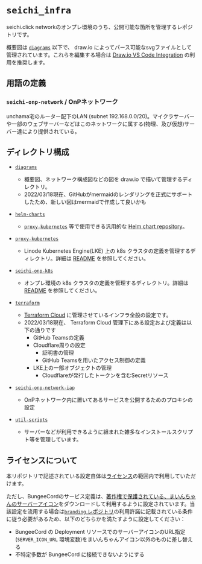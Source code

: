 # `seichi_infra`

seichi.click networkのオンプレ環境のうち、公開可能な箇所を管理するレポジトリです。

概要図は [`diagrams`](./diagrams) 以下で、 draw.io によってパース可能なsvgファイルとして管理されています。これらを編集する場合は [Draw.io VS Code Integration](https://github.com/hediet/vscode-drawio) の利用を推奨します。

## 用語の定義

### `seichi-onp-network` / OnPネットワーク

unchama宅のルーター配下のLAN (subnet 192.168.0.0/20)。マイクラサーバーや一部のウェブサーバーなどはこのネットワークに属する(物理、及び仮想)サーバー達により提供されている。

## ディレクトリ構成

 - [`diagrams`](./diagrams/)
   - 概要図、ネットワーク構成図などの図を draw.io で描いて管理するディレクトリ。
   - 2022/03/18現在、GitHubがmermaidのレンダリングを正式にサポートしたため、新しい図はmermaidで作成して良いかも

 - [`helm-charts`](./helm-charts/)
   - [`proxy-kubernetes`](./proxy-kubernetes/) 等で使用できる汎用的な [Helm chart repository](https://helm.sh/docs/topics/chart_repository/)。

 - [`proxy-kubernetes`](./proxy-kubernetes/)
   - Linode Kubernetes Engine(LKE) 上の k8s クラスタの定義を管理するディレクトリ。詳細は [README](./proxy-kubernetes/README.md) を参照してください。
 
 - [`seichi-onp-k8s`](./seichi-onp-k8s/)
   - オンプレ環境の k8s クラスタの定義を管理するディレクトリ。詳細は [README](./seichi-onp-k8s/README.md) を参照してください。

 - [`terraform`](./terraform/)
   - [Terraform Cloud](https://app.terraform.io/app/GiganticMinecraft/workspaces/seichi_infra) に管理させているインフラ全般の設定です。
   - 2022/03/18現在、 Terraform Cloud 管理下にある設定および定義は以下の通りです
     - GitHub Teamsの定義
     - Cloudflare周りの設定
       - 証明書の管理
       - GitHub Teamsを用いたアクセス制御の定義
     - LKE上の一部オブジェクトの管理
       - Cloudflareが発行したトークンを含むSecretリソース

 - [`seichi-onp-network-iap`](./seichi-onp-network-iap/README.md)
   - OnPネットワーク内に置いてあるサービスを公開するためのプロキシの設定

 - [`util-scripts`](./util-scripts/)
   - サーバーなどが利用できるように組まれた雑多なインストールスクリプト等を管理しています。

## ライセンスについて

本リポジトリで記述されている設定自体は[ライセンス](./LICENSE.md)の範囲内で利用していただけます。

ただし、BungeeCordのサービス定義は、[著作権で保護されている、まいんちゃんのサーバーアイコン](https://github.com/GiganticMinecraft/branding)をダウンロードして利用するように設定されています。当該設定を流用する場合は[`branding` レポジトリ](https://github.com/GiganticMinecraft/branding)の利用許諾に記載されている条件に従う必要があるため、以下のどちらかを満たすように設定してください：
 - BungeeCord の Deployment リソースでのサーバーアイコンのURL指定(`SERVER_ICON_URL` 環境変数)をまいんちゃんアイコン以外のものに差し替える
 - 不特定多数が BungeeCord に接続できないようにする
